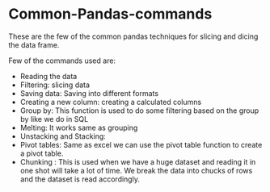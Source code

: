 # Common-Pandas-commands

These are the few of the common pandas techniques for slicing and dicing the data frame.

Few of the commands used are:
  -  Reading the data
  -  Filtering: slicing data
  -  Saving data: Saving into different formats
  -  Creating a new column: creating a calculated columns
  -  Group by: This function is used to do some filtering based on the group by like we do in SQL
  -  Melting: It works same as grouping
  -  Unstacking and Stacking:
  -  Pivot tables: Same as excel we can use the pivot table function to create a pivot table.
  -  Chunking : This is used when we have a huge dataset and reading it in one shot will take a lot of time. We break the data into chucks of rows and the dataset is read accordingly.
